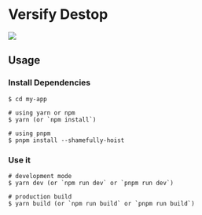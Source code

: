 # Versify Destop

<img src= "https://cdn.dribbble.com/userupload/4383191/file/original-1192996cc6f4172597ad5617d87d4079.jpg?resize=752x"/>

## Usage

### Install Dependencies

```
$ cd my-app

# using yarn or npm
$ yarn (or `npm install`)

# using pnpm
$ pnpm install --shamefully-hoist
```

### Use it

```
# development mode
$ yarn dev (or `npm run dev` or `pnpm run dev`)

# production build
$ yarn build (or `npm run build` or `pnpm run build`)
```
